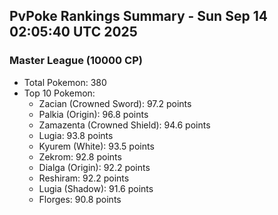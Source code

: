 ## PvPoke Rankings Summary - Sun Sep 14 02:05:40 UTC 2025

### Master League (10000 CP)
- Total Pokemon: 380
- Top 10 Pokemon:
  - Zacian (Crowned Sword): 97.2 points
  - Palkia (Origin): 96.8 points
  - Zamazenta (Crowned Shield): 94.6 points
  - Lugia: 93.8 points
  - Kyurem (White): 93.5 points
  - Zekrom: 92.8 points
  - Dialga (Origin): 92.2 points
  - Reshiram: 92.2 points
  - Lugia (Shadow): 91.6 points
  - Florges: 90.8 points

